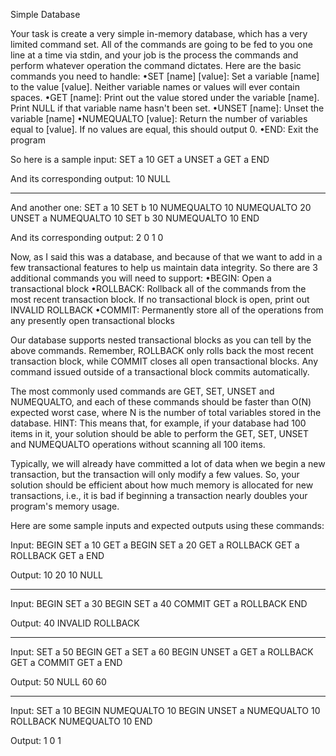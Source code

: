 Simple Database
 
Your task is create a very simple in-memory database, which has a very limited command set. All of the commands are going to be fed to you one line at a time via stdin, and your job is the process the commands and perform whatever operation the command dictates. Here are the basic commands you need to handle:
•SET [name] [value]: Set a variable [name] to the value [value]. Neither variable names or values will ever contain spaces.
•GET [name]: Print out the value stored under the variable [name]. Print NULL if that variable name hasn't been set.
•UNSET [name]: Unset the variable [name] 
•NUMEQUALTO [value]: Return the number of variables equal to [value]. If no values are equal, this should output 0.
•END: Exit the program 

So here is a sample input:
 SET a 10
GET a
UNSET a
GET a
END

 And its corresponding output:
 10
NULL

--------------------------------------------------------------------------------

 And another one:
 SET a 10
SET b 10
NUMEQUALTO 10
NUMEQUALTO 20
UNSET a
NUMEQUALTO 10
SET b 30
NUMEQUALTO 10
END

 And its corresponding output:
 2
0
1
0

 Now, as I said this was a database, and because of that we want to add in a few transactional features to help us maintain data integrity. So there are 3 additional commands you will need to support:
•BEGIN: Open a transactional block
•ROLLBACK: Rollback all of the commands from the most recent transaction block. If no transactional block is open, print out INVALID ROLLBACK
•COMMIT: Permanently store all of the operations from any presently open transactional blocks
 
Our database supports nested transactional blocks as you can tell by the above commands. Remember, ROLLBACK only rolls back the most recent transaction block, while COMMIT closes all open transactional blocks. Any command issued outside of a transactional block commits automatically.

 The most commonly used commands are GET, SET, UNSET and NUMEQUALTO, and each of these commands should be faster than O(N) expected worst case, where N is the number of total variables stored in the database. HINT: This means that, for example, if your database had 100 items in it, your solution should be able to perform the GET, SET, UNSET and NUMEQUALTO operations without scanning all 100 items.
 
Typically, we will already have committed a lot of data when we begin a new transaction, but the transaction will only modify a few values. So, your solution should be efficient about how much memory is allocated for new transactions, i.e., it is bad if beginning a transaction nearly doubles your program's memory usage.
 
Here are some sample inputs and expected outputs using these commands:

Input:
 BEGIN
SET a 10
GET a
BEGIN
SET a 20
GET a
ROLLBACK
GET a
ROLLBACK
GET a
END

 Output:
 10
20
10
NULL

--------------------------------------------------------------------------------

 Input:
 BEGIN
SET a 30
BEGIN
SET a 40
COMMIT
GET a
ROLLBACK
END

 Output:
 40
INVALID ROLLBACK

--------------------------------------------------------------------------------

 Input:
 SET a 50
BEGIN
GET a
SET a 60
BEGIN
UNSET a
GET a
ROLLBACK
GET a
COMMIT
GET a
END

 Output:
 50
NULL
60
60

--------------------------------------------------------------------------------

 Input:
 SET a 10
BEGIN
NUMEQUALTO 10
BEGIN
UNSET a
NUMEQUALTO 10
ROLLBACK
NUMEQUALTO 10
END

 Output:
 1
0
1
